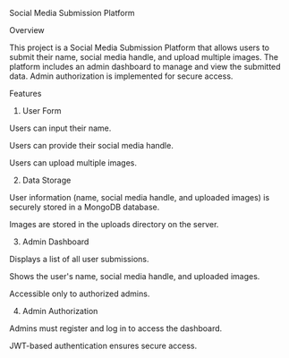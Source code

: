 Social Media Submission Platform

Overview

This project is a Social Media Submission Platform that allows users to submit their name, social media handle, and upload multiple images. The platform includes an admin dashboard to manage and view the submitted data. Admin authorization is implemented for secure access.

Features

1. User Form

Users can input their name.

Users can provide their social media handle.

Users can upload multiple images.

2. Data Storage

User information (name, social media handle, and uploaded images) is securely stored in a MongoDB database.

Images are stored in the uploads directory on the server.

3. Admin Dashboard

Displays a list of all user submissions.

Shows the user's name, social media handle, and uploaded images.

Accessible only to authorized admins.

4. Admin Authorization

Admins must register and log in to access the dashboard.

JWT-based authentication ensures secure access.
